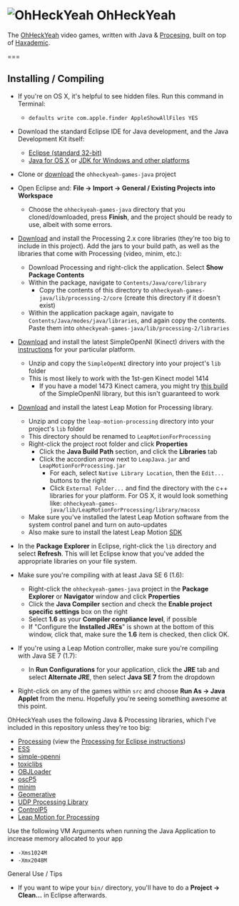 ![OhHeckYeah](https://avatars2.githubusercontent.com/u/6227089?s=140)
OhHeckYeah
==========

The [OhHeckYeah](http://ohheckyeah.com) video games, written with Java & [Procesing](http://processing.org), built on top of [Haxademic](https://github.com/cacheflowe/haxademic-2/).

===

## Installing / Compiling

* If you're on OS X, it's helpful to see hidden files. Run this command in Terminal:
	* `defaults write com.apple.finder AppleShowAllFiles YES`
* Download the standard Eclipse IDE for Java development, and the Java Development Kit itself:
	* [Eclipse (standard 32-bit)](http://www.eclipse.org/)
	* [Java for OS X](http://support.apple.com/kb/DL1572) or [JDK for Windows and other platforms](http://www.oracle.com/technetwork/java/javase/downloads/index.html)
* Clone or [download](https://github.com/ohheckyeah/ohheckyeah-games-java/archive/master.zip) the `ohheckyeah-games-java` project
* Open Eclipse and: **File -> Import -> General / Existing Projects into Workspace**
	* Choose the `ohheckyeah-games-java` directory that you cloned/downloaded, press **Finish**, and the project should be ready to use, albeit with some errors.
* [Download](http://processing.org) and install the Processing 2.x core libraries (they're too big to include in this project). Add the jars to your build path, as well as the libraries that come with Processing (video, minim, etc.):
	* Download Processing and right-click the application. Select **Show Package Contents**
	* Within the package, navigate to `Contents/Java/core/library`
		* Copy the contents of this directory to `ohheckyeah-games-java/lib/processing-2/core` (create this directory if it doesn't exist)
	* Within the application package again, navigate to `Contents/Java/modes/java/libraries`, and again copy the contents. Paste them into `ohheckyeah-games-java/lib/processing-2/libraries`
* [Download](http://code.google.com/p/simple-openni/downloads/list) and install the latest SimpleOpenNI (Kinect) drivers with the [instructions](http://code.google.com/p/simple-openni/wiki/Installation) for your particular platform.
	* Unzip and copy the `SimpleOpenNI` directory into your project's `lib` folder
	* This is most likely to work with the 1st-gen Kinect model 1414
		* If you have a model 1473 Kinect camera, you might try [this build](http://intermedia.itu.dk/1473/) of the SimpleOpenNI library, but this isn't guaranteed to work
* [Download](https://github.com/voidplus/leap-motion-processing/archive/master.zip) and install the latest Leap Motion for Processing library.
	* Unzip and copy the `leap-motion-processing` directory into your project's `lib` folder
	* This directory should be renamed to `LeapMotionForProcessing`
	* Right-click the project root folder and click **Properties**
		* Click the **Java Build Path** section, and click the **Libraries** tab
		* Click the accordion arrow next to `LeapJava.jar` and `LeapMotionForProcessing.jar`
			* For each, select `Native Library Location`, then the `Edit...` buttons to the right
			* Click `External Folder...` and find the directory with the c++ libraries for your platform. For OS X, it would look something like: `ohheckyeah-games-java/lib/LeapMotionForProcessing/library/macosx`
	* Make sure you've installed the latest Leap Motion software from the system control panel and turn on auto-updates
	* Also make sure to install the latest Leap Motion [SDK](https://developer.leapmotion.com/downloads)
* In the **Package Explorer** in Eclipse, right-click the `lib` directory and select **Refresh**. This will let Eclipse know that you've added the appropriate libraries on your file system.
* Make sure you're compiling with at least Java SE 6 (1.6):
	* Right-click the `ohheckyeah-games-java` project in the **Package Explorer** or **Navigator** window and click **Properties**
	* Click the **Java Compiler** section and check the **Enable project specific settings** box on the right
	* Select **1.6** as your **Compiler compliance level**, if possible
	* If "Configure the **Installed JREs**" is shown at the bottom of this window, click that, make sure the **1.6** item is checked, then click OK.
* If you're using a Leap Motion controller, make sure you're compiling with Java SE 7 (1.7):
	* In **Run Configurations** for your application, click the **JRE** tab and select **Alternate JRE**, then select **Java SE 7** from the dropdown

* Right-click on any of the games within `src` and choose **Run As -> Java Applet** from the menu. Hopefully you're seeing something awesome at this point.

OhHeckYeah uses the following Java & Processing libraries, which I've included in this repository unless they're too big:

* [Processing](http://processing.org/) (view the [Processing for Eclipse instructions](http://processing.org/learning/eclipse/))
* [ESS](http://www.tree-axis.com/Ess/)
* [simple-openni](http://code.google.com/p/simple-openni/)
* [toxiclibs](http://toxiclibs.org/)
* [OBJLoader](http://code.google.com/p/saitoobjloader/)
* [oscP5](http://www.sojamo.de/libraries/oscP5/)
* [minim](http://code.compartmental.net/tools/minim/)
* [Geomerative](http://www.ricardmarxer.com/geomerative/)
* [UDP Processing Library](http://ubaa.net/shared/processing/udp/)
* [ControlP5](http://www.sojamo.de/libraries/controlP5/)
* [Leap Motion for Processing](https://github.com/voidplus/leap-motion-processing/)

Use the following VM Arguments when running the Java Application to increase memory allocated to your app

* `-Xms1024M`
* `-Xmx2048M`

General Use / Tips

* If you want to wipe your `bin/` directory, you'll have to do a **Project -> Clean…** in Eclipse afterwards.


